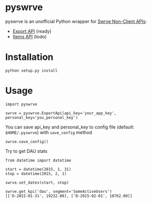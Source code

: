 # pyswrve

pyswrve is an unofficial Python wrapper for [Swrve Non-Client APIs](https://docs.swrve.com/swrves-apis/non-client-apis/): 
* [Export API](http://docs.swrve.com/developer-documentation/api-guides/non-client-apis/swrve-export-api-guide/) (ready)
* [Items API](https://docs.swrve.com/swrves-apis/non-client-apis/swrve-items-api-guide/) (todo)

# Installation

`python setup.py install`

# Usage

```
import pyswrve

swrve = pyswrve.ExportApi(api_key='your_app_key', personal_key='you_personal_key')
```

You can save api_key and personal_key to config file (default: `$HOME/.pyswrve`) with `save_config` method

```
swrve.save_config()
```

Try to get DAU stats
```
from datetime import datetime

start = datetime(2015, 1, 31)
stop = datetime(2015, 2, 1)

swrve.set_dates(start, stop)

swrve.get_kpi('dau', segment='SomeActiveUsers')
[['D-2015-01-31', 19232.00], ['D-2015-02-01', 18762.00]]
```
